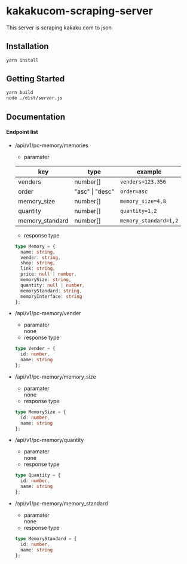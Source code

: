 # kakakucom-scraping-server
This server is scraping kakaku.com to json

## Installation
```sh
yarn install
```

## Getting Started
```sh
yarn build
node ./dist/server.js
```

## Documentation
#### Endpoint list

- /api/v1/pc-memory/memories
  - paramater

  |key|type|example|
  |---|---|---|
  |venders|number[]|`venders=123,356`|
  |order|"asc" &#124; "desc"|`order=asc`|
  |memory_size|number[]|`memory_size=4,8`|
  |quantity|number[]|`quantity=1,2`|
  |memory_standard|number[]|`memory_standard=1,2`|

  - response type
  ```ts
  type Memory = {
    name: string,
    vender: string,
    shop: string,
    link: string,
    price: null | number,
    memorySize: string,
    quantity: null | number,
    memoryStandard: string,
    memoryInterface: string
  };
  ```

- /api/v1/pc-memory/vender
  - paramater  
    none
  - response type

  ```ts
  type Vender = {
    id: number,
    name: string
  };
  ```

- /api/v1/pc-memory/memory_size
  - paramater  
    none
  - response type

  ```ts
  type MemorySize = {
    id: number,
    name: string
  };
  ```

- /api/v1/pc-memory/quantity
  - paramater  
    none
  - response type

  ```ts
  type Quantity = {
    id: number,
    name: string
  };
  ```

- /api/v1/pc-memory/memory_standard
  - paramater  
    none
  - response type

  ```ts
  type MemoryStandard = {
    id: number,
    name: string
  };
  ```
